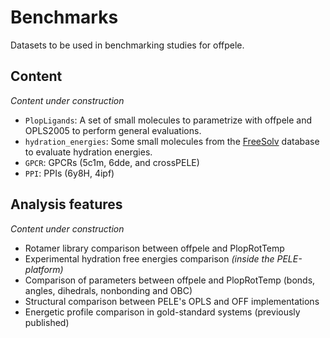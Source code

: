 # Benchmarks
Datasets to be used in benchmarking studies for offpele.

## Content
_Content under construction_
- `PlopLigands`: A set of small molecules to parametrize with offpele and OPLS2005 to perform general evaluations.
- `hydration_energies`: Some small molecules from the [FreeSolv](https://github.com/MobleyLab/FreeSolv) database to evaluate hydration energies.
- `GPCR`: GPCRs (5c1m, 6dde, and crossPELE)
- `PPI`: PPIs (6y8H, 4ipf)


## Analysis features
_Content under construction_


- Rotamer library comparison between offpele and PlopRotTemp
- Experimental hydration free energies comparison _(inside the PELE-platform)_
- Comparison of parameters between offpele and PlopRotTemp (bonds, angles, dihedrals, nonbonding and OBC)
- Structural comparison between PELE's OPLS and OFF implementations
- Energetic profile comparison in gold-standard systems (previously published)
